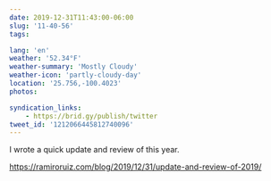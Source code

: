 ```yaml
---
date: 2019-12-31T11:43:00-06:00
slug: '11-40-56'
tags:

lang: 'en'
weather: '52.34°F'
weather-summary: 'Mostly Cloudy'
weather-icon: 'partly-cloudy-day'
location: '25.756,-100.4023'
photos:

syndication_links:
    - https://brid.gy/publish/twitter
tweet_id: '1212066445812740096'
---
```

I wrote a quick update and review of this year.

https://ramiroruiz.com/blog/2019/12/31/update-and-review-of-2019/